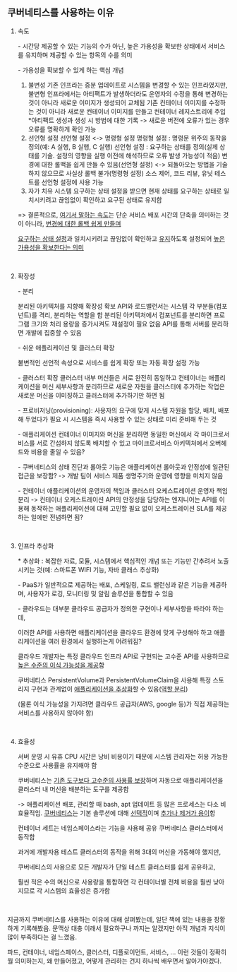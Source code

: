 ## 쿠버네티스를 사용하는 이유

1. 속도

   \- 시간당 제공할 수 있는 기능의 수가 아닌, 높은 가용성을 확보한 상태에서 서비스를 유지하며 제공할 수 있는 항목의 수를 의미

   \- 가용성을 확보할 수 있게 하는 핵심 개념 

   1) 불변성
     기존 인프라는 증분 업데이트로 시스템을 변경할 수 있는 인프라였지만, 불변형 인프라에서는 아티팩트가 발생하더라도 운영자의 수정을 통해 변경하는 것이 아니라 새로운 이미지가 생성되어 교체됨
     기존 컨테이너 이미지를 수정하는 것이 아니라 새로운 컨테이너 이미지를 만들고 컨테이너 레지스트리에 주입
     *아티팩트 생성과 생성 시 방법에 대한 기록 -> 새로운 버전에 오류가 있는 경우 오류를 명확하게 확인 가능
   2) 선언형 설정
     선언형 설정 <-> 명령형 설정
     명령형 설정 : 명령문 위주의 동작을 정의(예: A 실행, B 실행, C 실행)
     선언형 설정 : 요구하는 상태를 정의(실제 상태를 기술. 설정의 영향을 실행 이전에 해석하므로 오류 발생 가능성이 적음)
     변경에 대한 롤백을 쉽게 만들 수 있음(선언형 설정) <-> 되돌아오는 방법을 기술하지 않으므로 사실상 롤백 불가(명령형 설정)
     소스 제어, 코드 리뷰, 유닛 테스트를 선언형 설정에 사용 가능
   3) 자가 치유 시스템
     요구하는 상태 설정을 받으면 현재 상태를 요구하는 상태로 일치시키려고 
     끊임없이 확인하고 요구된 상태로 유지함

   => 결론적으로, <u>여기서 말하는 속도</u>는 단순 서비스 배포 시간의 단축을 의미하는 것이 아니라, <u>변경에 대한 롤백 쉽게 만들며</u> 

   <u>요구하는 상태 설정</u>과 일치시키려고 끊임없이 확인하고 <u>유지</u>하도록 설정되어 <u>높은 가용성을 확보한다는 의미</u>

<br/>


2. 확장성

   \- 분리

   분리된 아키텍처를 지향해 확장성 확보
   API와 로드밸런서는 시스템 각 부분들(컴포넌트)를 격리, 분리하는 역할을 함
   분리된 아키텍처에서 컴포넌트를 분리하면 프로그램 크기와 처리 용량을 증가시켜도 재설정이 필요 없음
   API를 통해 서버를 분리하면 개발에 집중할 수 있음

   \- 쉬운 애플리케이션 및 클러스터 확장

   불변적인 선언적 속성으로 서비스를 쉽게 확장 또는 자동 확장 설정 가능

   \- 클러스터 확장
   클러스터 내부 머신들은 서로 완전히 동일하고 컨테이너는 애플리케이션을 머신 세부사항과 분리하므로 
   새로운 자원을 클러스터에 추가하는 작업은 새로운 머신을 이미징하고 클러스터에 추가하기만 하면 됨

   \- 프로비저닝(provisioning): 사용자의 요구에 맞게 시스템 자원을 할당, 배치, 배포해 두었다가 필요 시 
   시스템을 즉시 사용할 수 있는 상태로 미리 준비해 두는 것

   \- 애플리케이션 컨테이너 이미지와 머신을 분리하면 동일한 머신에서 각 마이크로서비스를 
   서로 간섭하지 않도록 배치할 수 있고 마이크로서비스 아키텍처에서 오버헤드와 비용을 줄일 수 있음?

   \- 쿠버네티스의 상태 진단과 롤아웃 기능은 애플리케이션 롤아웃과 안정성에 일관된 접근을 보장함?
   -> 개발 팀이 서비스 제품 생명주기와 운영에 영향을 미치지 않음

   \- 컨테이너 애플리케이션의 운영자의 책임과 클러스터 오케스트레이션 운영자 책임 분리
   -> 컨테이너 오케스트레이션 API의 안정성을 담당하는 엔지니어는 API를 이용해 동작하는 
   애플리케이션에 대해 고민할 필요 없이 오케스트레이션 SLA를 제공하는 일에만 전념하면 됨?

<br/>


3. 인프라 추상화

   \* 추상화 : 복잡한 자료, 모듈, 시스템에서 핵심적인 개념 또는 기능만 간추려서 노출시키는 것(예: 스마트폰 WIFI 기능, 자바 클래스 추상화)

   \- PaaS가 일반적으로 제공하는 배포, 스케일링, 로드 밸런싱과 같은 기능을 제공하며, 사용자가 로깅, 모니터링 및 알림 솔루션을 통합할 수 있음

   \- 클라우드는 대부분 클라우드 공급자가 정의한 구현이나 세부사항을 따라야 하는데, 

   이러한 API를 사용하면 애플리케이션을 클라우드 환경에 맞게 구성해야 하고 애플리케이션을 여러 환경에서 실행하는게 어려워짐?

   클라우드 개발자는 특정 클라우드 인프라 API로 구현되는 고수준 API를 사용하므로 <u>높은 수준의 이식 가능성을 제공</u>함

   쿠버네티스 PersistentVolume과 PersistentVolumeClaim을 사용해 특정 스토리지 구현과 관계없이 <u>애플리케이션을 추상화</u>할 수 있음(<u>역할 분리</u>)

   (물론 이식 가능성을 가지려면 클라우드 공급자(AWS, google 등)가 직접 제공하는 서비스를 사용하지 않아야 함)

<br/>


4. 효율성

   서버 운영 시 유휴 CPU 시간은 낭비 비용이기 때문에 시스템 관리자는 허용 가능한 수준으로 사용률을 유지해야 함

   쿠버네티스는 <u>기존 도구보다 고수준의 사용률 보장</u>하며 자동으로 애플리케이션을 클러스터 내 머신을 배분하는 도구를 제공함

   -> 애플리케이션 배포, 관리할 때 bash, apt 업데이트 등 많은 프로세스는 다소 비효율적임. <u>쿠버네티스</u>는 기본 솔루션에 대해 <u>선택적</u>이며 <u>추가나 제거가 용이</u>함

   

   컨테이너 세트는 네임스페이스라는 기능을 사용해 공유 쿠버네티스 클러스터에서 동작함

   과거에 개발자용 테스트 클러스터의 동작을 위해 3대의 머신을 가동해야 했지만,

   쿠버네티스의 사용으로 모든 개발자가 단일 테스트 클러스터를 쉽게 공유하고, 

   훨씬 적은 수의 머신으로 사용량을 통합하면 각 컨테이너별 전체 비용을 훨씬 낮아지므로 각 시스템의 효율성은 증가함

<br/>

지금까지 쿠버네티스를 사용하는 이유에 대해 살펴봤는데, 일단 책에 있는 내용을 장황하게 기록해봤음. 문맥상 대충 이래서 필요하구나 까지는 알겠지만 아직 개념과 지식이 많이 부족하다는 걸 느꼈음.

파드, 컨테이너, 네임스페이스, 클러스터, 디플로이먼트, 서비스, ... 이런 것들이 정확히 뭘 의미하는지, 왜 만들어졌고, 어떻게 관리하는 건지 하나씩 배우면서 알아가야겠다.

